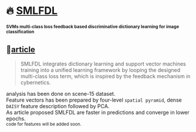 # 🔥 [SMLFDL](applications/SMLFDL.py) 
<sub><b>SVMs multi-class loss feedback based discriminative dictionary learning for image classification</b></sub>  

## 📄[article][SMLFDL_article]
> SMLFDL integrates dictionary learning and support vector machines training into a unified learning
framework by looping the designed multi-class loss term, which
is inspired by the feedback mechanism in cybernetics.

analysis has been done on scene-15 dataset.   
Feature vectors has been prepared by four-level `spatial pyramid`, dense `DAISY` feature description followed by PCA.  
As article proposed SMLFDL are faster in predictions and converge in lower epochs.  
<sub>code for features will be added soon.</sub>

[SMLFDL_article]: https://www.sciencedirect.com/science/article/abs/pii/S0031320320304933
